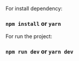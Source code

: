 For install dependency:

### `npm install` or `yarn`

For run the project:

### `npm run dev` or `yarn dev`
